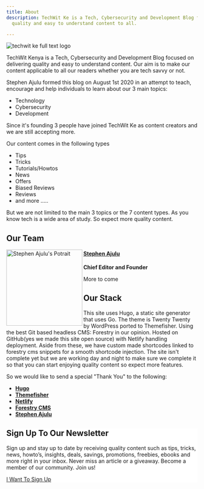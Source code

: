 ```yaml
---
title: About
description: TechWit Ke is a Tech, Cybersecurity and Development Blog focused on delivering
  quality and easy to understand content to all.

---
```

![techwit ke full text logo](/images/techwit-about-1.png "techwit ke full text logo")

TechWit Kenya is a Tech, Cybersecurity and Development Blog focused on delivering quality and easy to understand content. Our aim is to make our content applicable to all our readers whether you are tech savvy or not.

Stephen Ajulu formed this blog on August 1st 2020 in an attempt to teach, encourage and help individuals to learn about our 3 main topics:

* Technology
* Cybersecurity
* Development

Since it's founding 3 people have joined TechWit Ke as content creators and we are still accepting more.

Our content comes in the following types

* Tips
* Tricks
* Tutorials/Howtos
* News
* Offers
* Biased Reviews
* Reviews
* and more .....

But we are not limited to the main 3 topics or the 7 content types. As you know tech is a wide area of study. So expect more quality content.

## Our Team

<a href="/author/admin"><img src="#" align="left" width="200" alt="Stephen Ajulu's Potrait"><h4>Stephen Ajulu</h4></a>  
<p><strong>Chief Editor and Founder</strong></p>

More to come

## Our Stack

This site uses Hugo, a static site generator that uses Go. The theme is Twenty Twenty by WordPress ported to Themefisher. Using the best Git based headless CMS: Forestry in our opinion. Hosted on GitHub(yes we made this site open source) with Netlify handling deployment. Aside from these, we have custom made shortcodes linked to forestry cms snippets for a smooth shortcode injection. The site isn't complete yet but we are working day and night to make sure we complete it so that you can start enjoying quality content so expect more features.

So we would like to send a special "Thank You" to the following:

* [**Hugo**](https://gohugo.io/?utm_source=techwit2.netlify.app "Hugo")
* [**Themefisher**](https://github.com/themfisher/?utm_source=techwit2.netlify.app "Themefisher")
* [**Netlify**](https://netlify.com/?utm_source=techwit2.netlify.app "Netlify")
* [**Forestry CMS**](https://forestry.io/?utm_source=techwit2.netlify.app "Forestry CMS")
* [**Stephen Ajulu**](https://stephenajulu.com/?utm_source=techwit2.netlify.app "Stephen Ajulu")

<div class="wp-block-group alignwide has-background" style="background-color:#ffffff">
<div class="wp-block-group__inner-container">
<div class="wp-block-group">
<div class="wp-block-group__inner-container">
<h2 class="has-text-align-center">Sign Up To Our Newsletter</h2>
<p class="has-text-align-center">Sign up and stay up to date by receiving quality content such as tips, tricks, news, howto’s, insights, deals, savings, promotions, freebies, ebooks and more right in your inbox. Never miss an article or a giveaway. Become a member of our community. Join us!</p>
<div class="wp-block-button aligncenter">
<a class="wp-block-button__link" href="/newsletter">I Want To Sign Up</a></div>
</div>
</div>
</div>
</div>